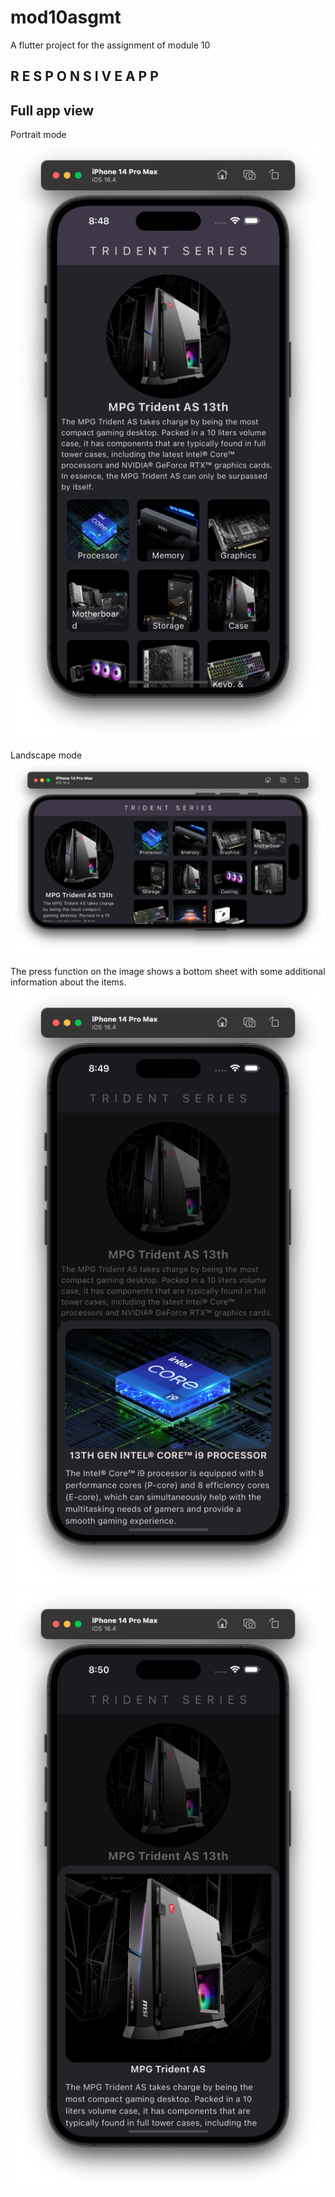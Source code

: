 # mod10asgmt

A flutter project for the assignment of module 10

## R E S P O N S I V E  A P P


## Full app view
Portrait mode
![Alt Text](assets/screenshots/ss1.png)


Landscape mode
![Alt Text](assets/screenshots/ss2.png)


The press function on the image shows a bottom sheet with some additional information about the items.
![Alt Text](assets/screenshots/ss3.png)
![Alt Text](assets/screenshots/ss4.png)
